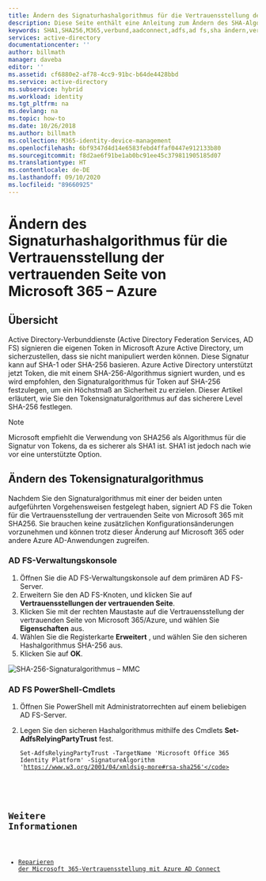 ```yaml
---
title: Ändern des Signaturhashalgorithmus für die Vertrauensstellung der vertrauenden Seite von Microsoft 365 – Azure
description: Diese Seite enthält eine Anleitung zum Ändern des SHA-Algorithmus für die Verbundvertrauensstellung mit Microsoft 365.
keywords: SHA1,SHA256,M365,verbund,aadconnect,adfs,ad fs,sha ändern,verbundvertrauensstellung,vertrauensstellung der vertrauenden Seite
services: active-directory
documentationcenter: ''
author: billmath
manager: daveba
editor: ''
ms.assetid: cf6880e2-af78-4cc9-91bc-b64de4428bbd
ms.service: active-directory
ms.subservice: hybrid
ms.workload: identity
ms.tgt_pltfrm: na
ms.devlang: na
ms.topic: how-to
ms.date: 10/26/2018
ms.author: billmath
ms.collection: M365-identity-device-management
ms.openlocfilehash: 6bf9347d4d14e6583febd4ffaf0447e912133b80
ms.sourcegitcommit: f8d2ae6f91be1ab0bc91ee45c379811905185d07
ms.translationtype: HT
ms.contentlocale: de-DE
ms.lasthandoff: 09/10/2020
ms.locfileid: "89660925"
---
```

# <a name="change-signature-hash-algorithm-for-microsoft-365-relying-party-trust"></a>Ändern des Signaturhashalgorithmus für die Vertrauensstellung der vertrauenden Seite von Microsoft 365 – Azure
## <a name="overview"></a>Übersicht
Active Directory-Verbunddienste (Active Directory Federation Services, AD FS) signieren die eigenen Token in Microsoft Azure Active Directory, um sicherzustellen, dass sie nicht manipuliert werden können. Diese Signatur kann auf SHA-1 oder SHA-256 basieren. Azure Active Directory unterstützt jetzt Token, die mit einem SHA-256-Algorithmus signiert wurden, und es wird empfohlen, den Signaturalgorithmus für Token auf SHA-256 festzulegen, um ein Höchstmaß an Sicherheit zu erzielen. Dieser Artikel erläutert, wie Sie den Tokensignaturalgorithmus auf das sicherere Level SHA-256 festlegen.

>[!NOTE]
>Microsoft empfiehlt die Verwendung von SHA256 als Algorithmus für die Signatur von Tokens, da es sicherer als SHA1 ist. SHA1 ist jedoch nach wie vor eine unterstützte Option.

## <a name="change-the-token-signing-algorithm"></a>Ändern des Tokensignaturalgorithmus
Nachdem Sie den Signaturalgorithmus mit einer der beiden unten aufgeführten Vorgehensweisen festgelegt haben, signiert AD FS die Token für die Vertrauensstellung der vertrauenden Seite von Microsoft 365 mit SHA256. Sie brauchen keine zusätzlichen Konfigurationsänderungen vorzunehmen und können trotz dieser Änderung auf Microsoft 365 oder andere Azure AD-Anwendungen zugreifen.

### <a name="ad-fs-management-console"></a>AD FS-Verwaltungskonsole
1. Öffnen Sie die AD FS-Verwaltungskonsole auf dem primären AD FS-Server.
2. Erweitern Sie den AD FS-Knoten, und klicken Sie auf **Vertrauensstellungen der vertrauenden Seite**.
3. Klicken Sie mit der rechten Maustaste auf die Vertrauensstellung der vertrauenden Seite von Microsoft 365/Azure, und wählen Sie **Eigenschaften** aus.
4. Wählen Sie die Registerkarte **Erweitert** , und wählen Sie den sicheren Hashalgorithmus SHA-256 aus.
5. Klicken Sie auf **OK**.

![SHA-256-Signaturalgorithmus – MMC](./media/how-to-connect-fed-sha256-guidance/mmc.png)

### <a name="ad-fs-powershell-cmdlets"></a>AD FS PowerShell-Cmdlets
1. Öffnen Sie PowerShell mit Administratorrechten auf einem beliebigen AD FS-Server.
2. Legen Sie den sicheren Hashalgorithmus mithilfe des Cmdlets **Set-AdfsRelyingPartyTrust** fest.
   
   <code>Set-AdfsRelyingPartyTrust -TargetName 'Microsoft Office 365 Identity Platform' -SignatureAlgorithm 'https://www.w3.org/2001/04/xmldsig-more#rsa-sha256'</code>

## <a name="also-read"></a>Weitere Informationen
* [Reparieren der Microsoft 365-Vertrauensstellung mit Azure AD Connect](how-to-connect-fed-management.md#repairthetrust)

